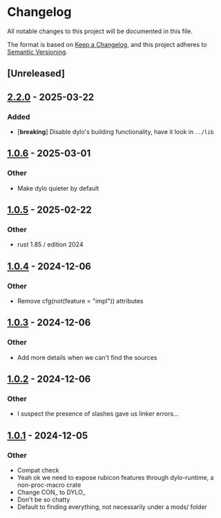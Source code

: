 # Changelog

All notable changes to this project will be documented in this file.

The format is based on [Keep a Changelog](https://keepachangelog.com/en/1.0.0/),
and this project adheres to [Semantic Versioning](https://semver.org/spec/v2.0.0.html).

## [Unreleased]

## [2.2.0](https://github.com/bearcove/dylo/compare/dylo-runtime-v1.0.6...dylo-runtime-v2.2.0) - 2025-03-22

### Added

- [**breaking**] Disable dylo's building functionality, have it look in `../lib`

## [1.0.6](https://github.com/bearcove/dylo/compare/dylo-runtime-v1.0.5...dylo-runtime-v1.0.6) - 2025-03-01

### Other

- Make dylo quieter by default

## [1.0.5](https://github.com/bearcove/dylo/compare/dylo-runtime-v1.0.4...dylo-runtime-v1.0.5) - 2025-02-22

### Other

- rust 1.85 / edition 2024

## [1.0.4](https://github.com/bearcove/dylo/compare/dylo-runtime-v1.0.3...dylo-runtime-v1.0.4) - 2024-12-06

### Other

- Remove cfg(not(feature = "impl")) attributes

## [1.0.3](https://github.com/bearcove/dylo/compare/dylo-runtime-v1.0.2...dylo-runtime-v1.0.3) - 2024-12-06

### Other

- Add more details when we can't find the sources

## [1.0.2](https://github.com/bearcove/dylo/compare/dylo-runtime-v1.0.1...dylo-runtime-v1.0.2) - 2024-12-06

### Other

- I suspect the presence of slashes gave us linker errors...

## [1.0.1](https://github.com/bearcove/dylo/compare/dylo-runtime-v1.0.0...dylo-runtime-v1.0.1) - 2024-12-05

### Other

- Compat check
- Yeah ok we need to expose rubicon features through dylo-runtime, a non-proc-macro crate
- Change CON_ to DYLO_
- Don't be so chatty
- Default to finding everything, not necessarily under a mods/ folder
